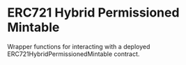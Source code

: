 # ERC721 Hybrid Permissioned Mintable
Wrapper functions for interacting with a deployed ERC721HybridPermissionedMintable contract.
